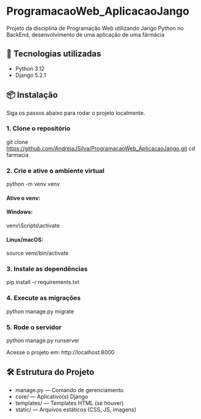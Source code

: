 # ProgramacaoWeb_AplicacaoJango
Projeto da disciplina de Programação Web utilizando Jango Python no BackEnd, desenvolvimento de uma aplicação de uma fármácia

## 🚀 Tecnologias utilizadas

- Python 3.12
- Django 5.2.1

## 📦 Instalação

Siga os passos abaixo para rodar o projeto localmente.

### 1. Clone o repositório

git clone https://github.com/AndreiaJSilva/ProgramacaoWeb_AplicacaoJango.git
cd farmacia

### 2. Crie e ative o ambiente virtual
python -m venv venv
#### Ative o venv:
#### Windows:
venv\Scripts\activate
#### Linux/macOS:
source venv/bin/activate

### 3. Instale as dependências
pip install -r requirements.txt

### 4. Execute as migrações
python manage.py migrate

### 5. Rode o servidor
python manage.py runserver

Acesse o projeto em: http://localhost:8000

## 🛠 Estrutura do Projeto
- manage.py — Comando de gerenciamento
- core/ — Aplicativo(s) Django
- templates/ — Templates HTML (se houver)
- static/ — Arquivos estáticos (CSS, JS, imagens)




